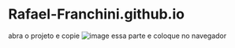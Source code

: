 # Rafael-Franchini.github.io

abra o projeto e copie ![image](https://user-images.githubusercontent.com/80691464/191071840-a3ca2d8d-42ee-4f59-9c8a-81c4eb2cdbb6.png)
essa parte e coloque no navegador
